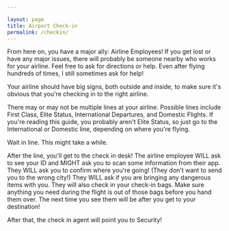 ```yaml
---

layout: page
title: Airport Check-in
permalink: /checkin/
---
```


From here on, you have a major ally: Airline Employees! If you get lost or have any major issues, there will probably be someone nearby who works for your airline. Feel free to ask for directions or help. Even after flying hundreds of times, I still sometimes ask for help!

Your airline should have big signs, both outside and inside, to make sure it's obvious that you're checking in to the right airline.

There may or may not be multiple lines at your airline. Possible lines include First Class, Elite Status, International Departures, and Domestic Flights. If you're reading this guide, you probably aren't Elite Status, so just go to the International or Domestic line, depending on where you're flying.

Wait in line. This might take a while.

After the line, you'll get to the check in desk! The airline employee WILL ask to see your ID and MIGHT ask you to scan some information from their app. They WILL ask you to confirm where you're going! (They don't want to send you to the wrong city!) They WILL ask if you are bringing any dangerous items with you. They will also check in your check-in bags. Make sure anything you need during the flight is out of those bags before you hand them over. The next time you see them will be after you get to your destination!

After that, the check in agent will point you to Security!